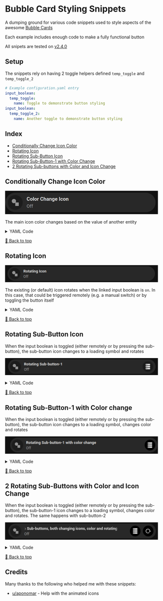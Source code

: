 # Bubble Card Styling Snippets

A dumping ground for various code snippets used to style aspects of the awesome [Bubble Cards](https://github.com/Clooos/Bubble-Card)

Each example includes enough code to make a fully functional button

All snipets are tested on [v2.4.0](https://github.com/Clooos/Bubble-Card/releases/tag/v2.4.0)

## Setup

The snippets rely on having 2 toggle helpers defined `temp_toggle` and `temp_toggle_2`

```yaml
# Example configuration.yaml entry
input_boolean:
  temp_toggle:
    name: Toggle to demonstrate button styling
input_boolean:
  temp_toggle_2:
    name: Another toggle to demonstrate button styling
```

## Index

- [Conditionally Change Icon Color](#icon_color)
- [Rotating Icon](#rotating-icon)
- [Rotating Sub-Button Icon](#rotating-sub-button-icon)
- [Rotating Sub-Button-1 with Color Change](#rotating-sub-button-1-with-color-change)
- [2 Rotating Sub-buttons with Color and Icon Change](#2-rotating-sub-buttons-with-color-and-icon-change)

## Conditionally Change Icon Color

![Bubble Card button with icon that changes color when the button is clicked](../media/conditional_icon_color_change.gif)

The main icon color changes based on the value of another entity 

<details>
  <summary>YAML Code</summary>

```yaml
type: custom:bubble-card
card_type: button
button_type: state
entity: input_boolean.temp_toggle
name: Color Change Icon
styles: |-
  .bubble-icon {
    color: ${hass.states['input_boolean.temp_toggle'].state === 'on' ? 'rgb(0, 204, 0)' : ''} !important;
  }
button_action:
  tap_action:
    action: toggle
```
</details>

[🔼 Back to top](#bubble-card-styling-snippets)


## Rotating Icon

![Bubble Card button with icon that rotates when the button is clicked](../media/rotating_icon.gif)

The existing (or default) icon rotates when the linked input boolean is `on`.  In this case, that could be triggered remotely (e.g. a manual switch) or by toggling the button itself

<details>
  <summary>YAML Code</summary>

```yaml
type: custom:bubble-card
card_type: button
button_type: state
entity: input_boolean.temp_toggle
name: Rotating Icon
styles: |-
    .bubble-icon {
    animation: ${hass.states['input_boolean.temp_toggle'].state === 'on' ? 'slow-rotate 2s linear infinite' : ''};
    }
    @keyframes slow-rotate {
    0% { transform: rotate(0deg); }
    100% { transform: rotate(360deg); }
    }
button_action:
    tap_action:
    action: toggle
```
</details>

[🔼 Back to top](#bubble-card-styling-snippets)

## Rotating Sub-Button Icon

When the input boolean is toggled (either remotely or by pressing the sub-button), the sub-button icon changes to a loading symbol and rotates

![Bubble Card button with sub-button.  Sub-button icon rotates when the button is clicked](../media/rotating_sub_button_icon.gif)

<details>
  <summary>YAML Code</summary>

```yaml
type: custom:bubble-card
card_type: button
button_type: state
entity: input_boolean.temp_toggle
name: Rotating Sub-button-1
sub_button:
  - name: Toggle
    tap_action:
      action: toggle
    icon: mdi:server
    state_background: false
styles: >-
  .bubble-sub-button-1 { 
    animation: ${hass.states['input_boolean.temp_toggle'].state === 'on' ? 'slow-rotate 2s linear infinite' : ''};
  } 

  @keyframes slow-rotate { 
    0% { transform: rotate(0deg); } 
    100% { transform: rotate(360deg); } 
  }

  ${subButtonIcon[0].setAttribute("icon",
  hass.states['input_boolean.temp_toggle'].state === 'on' ? 'mdi:loading' 
     : hass.states['input_boolean.temp_toggle'].state === 'off' ? 'mdi:server' :'mdi:server' )}
tap_action:
  action: none
double_tap_action:
  action: none
hold_action:
  action: none
button_action:
  tap_action:
    action: none
  double_tap_action:
    action: none
  hold_action:
    action: none
```
</details>

[🔼 Back to top](#bubble-card-styling-snippets)

## Rotating Sub-Button-1 with Color change

When the input boolean is toggled (either remotely or by pressing the sub-button), the sub-button icon changes to a loading symbol, changes color and rotates

![Bubble Card with sub-button.  When the sub-button is clicked, the icon changes to a loading symbol, changes color and rotates](../media/rotating_sub_button_icon_with_color_change.gif)

<details>
  <summary>YAML Code</summary>

```yaml
type: custom:bubble-card
card_type: button
button_type: state
entity: input_boolean.temp_toggle
name: Rotating Sub-button-1 with color change
sub_button:
  - name: Toggle
    tap_action:
      action: toggle
    icon: mdi:server
    state_background: false
styles: >-
  .bubble-sub-button-1 { 
    background-color: ${hass.states['input_boolean.temp_toggle'].state != 'on' ? 'rgb(1, 1, 1)' : 'rgb(230, 128, 41)'} !important;
    animation: ${hass.states['input_boolean.temp_toggle'].state === 'on' ? 'slow-rotate 2s linear infinite' : ''};
  } 

  @keyframes slow-rotate { 
    0% { transform: rotate(0deg); } 
    100% { transform: rotate(360deg); } 
  }

  ${subButtonIcon[0].setAttribute("icon",
  hass.states['input_boolean.temp_toggle'].state === 'on' ? 'mdi:loading' 
     : hass.states['input_boolean.temp_toggle'].state === 'off' ? 'mdi:server' :'mdi:server' )}
tap_action:
  action: none
double_tap_action:
  action: none
hold_action:
  action: none
button_action:
  tap_action:
    action: none
  double_tap_action:
    action: none
  hold_action:
    action: none

```
</details>

[🔼 Back to top](#bubble-card-styling-snippets)

## 2 Rotating Sub-Buttons with Color and Icon Change

When the input boolean is toggled (either remotely or by pressing the sub-button), the sub-button-1 icon changes to a loading symbol, changes color and rotates.  The same happens with sub-button-2

![Bubble Card with 2 sub-buttons.  When the each sub-button is clicked, the icon changes to a loading symbol, changes color and rotates](../media/2_rotating_sub_button_icons_with_color_change.gif)

<details>
  <summary>YAML Code</summary>

```yaml
type: custom:bubble-card
card_type: button
button_type: state
entity: input_boolean.temp_toggle
name: Two Sub-buttons, both changing icons, color and rotating
sub_button:
  - entity: input_boolean.temp_toggle
    name: Toggle
    tap_action:
      action: toggle
    icon: mdi:server
    state_background: false
  - entity: input_boolean.temp_toggle_2
    name: Toggle
    tap_action:
      action: toggle
    icon: mdi:reload
    state_background: false
styles: >-
  .bubble-sub-button-1 { 
    background-color: ${hass.states['input_boolean.temp_toggle'].state != 'on' ? 'rgb(1, 1, 1)' : 'rgb(230, 128, 41)'} !important;
    animation: ${hass.states['input_boolean.temp_toggle'].state === 'on' ? 'slow-rotate 2s linear infinite' : ''};
  }  .bubble-sub-button-2 { 
    background-color: ${hass.states['input_boolean.temp_toggle_2'].state != 'on' ? 'rgb(1, 1, 1)' : 'rgb(230, 128, 41)'} !important;
    animation: ${hass.states['input_boolean.temp_toggle_2'].state === 'on' ? 'slow-rotate 2s linear infinite' : ''};
  } 

  @keyframes slow-rotate { 
    0% { transform: rotate(0deg); } 
    100% { transform: rotate(360deg); } 
  }

  ${subButtonIcon[0].setAttribute("icon",
  hass.states['input_boolean.temp_toggle'].state === 'on' ? 'mdi:loading' 
     : hass.states['input_boolean.temp_toggle'].state === 'off' ? 'mdi:server' :'mdi:server' )}
  ${subButtonIcon[1].setAttribute("icon",
  hass.states['input_boolean.temp_toggle_2'].state === 'on' ? 'mdi:loading' 
     : hass.states['input_boolean.temp_toggle_2'].state === 'off' ? 'mdi:reload' :'mdi:reload' )}
tap_action:
  action: none
double_tap_action:
  action: none
hold_action:
  action: none
button_action:
  tap_action:
    action: none
  double_tap_action:
    action: none
  hold_action:
    action: none
```
</details>

[🔼 Back to top](#bubble-card-styling-snippets)

## Credits

Many thanks to the following who helped me with these snippets:

- [u/aponomar](https://www.reddit.com/user/aponomar/) - Help with the animated icons


[def]: ../media/rotating_icon.gif